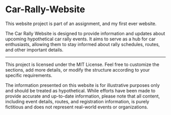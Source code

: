 # Car-Rally-Website

This website project is part of an assignment, and my first ever website.

The Car Rally Website is designed to provide information and updates about upcoming hypothetical car rally events. 
It aims to serve as a hub for car enthusiasts, allowing them to stay informed about rally schedules, routes, and other important details.

____________________________________________________________________
                      
This project is licensed under the MIT License.
Feel free to customize the sections, add more details, or modify the structure according to your specific requirements.

The information presented on this website is for illustrative purposes only and should be treated as hypothetical. While efforts have been made to provide accurate and up-to-date information, please note that all content, including event details, routes, and registration information, is purely fictitious and does not represent real-world events or organizations.
